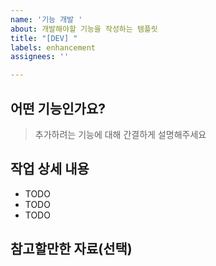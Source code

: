 ```yaml
---
name: '기능 개발 '
about: 개발해야할 기능을 작성하는 템플릿
title: "[DEV] "
labels: enhancement
assignees: ''

---
```


## 어떤 기능인가요?

> 추가하려는 기능에 대해 간결하게 설명해주세요

## 작업 상세 내용

- TODO
- TODO
- TODO

## 참고할만한 자료(선택)
